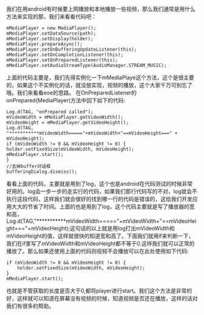 我们在用android有时候要上网播放和本地播放一些视频，那么我们通常是用什么方法来实现的那，我们来看看代码吧：
```  
mMediaPlayer = new MediaPlayer();
mMediaPlayer.setDataSource(path);
mMediaPlayer.setDisplay(holder);
mMediaPlayer.prepareAsync();
mMediaPlayer.setOnBufferingUpdateListener(this);
mMediaPlayer.setOnCompletionListener(this);
mMediaPlayer.setOnPreparedListener(this);
mMediaPlayer.setAudioStreamType(AudioManager.STREAM_MUSIC); 
```
上面的代码主要是，我们先得实例化一下mMediaPlaye这个方法，这个是很主要的，如果这个不实例化的话，就没放实现，视频的播放，这个大家千万可别忘了哦。我们来看看eoe的思路。
在OnPreparedListener的onPrepared(MediaPlayer)方法中回下如下的代码:
```  
Log.d(TAG, "onPrepared called");
mVideoWidth = mMediaPlayer.getVideoWidth();
mVideoHeight = mMediaPlayer.getVideoHeight();
Log.d(TAG, "***********mVideoWidth====="+mVideoWidth+"==mVideoHeight===" + mVideoHeight);
if (mVideoWidth != 0 && mVideoHeight != 0) {
holder.setFixedSize(mVideoWidth, mVideoHeight);
mMediaPlayer.start();
}
//去掉buffer对话框
bufferingDialog.dismiss();
```
看看上面的代码，主要就是用到了log，这个也是android在代码测试的时候非常好用的。log会一步一步的走实行的代码，如果我们那行代码写的不对，log就会不执行这段代码，这样我们就会很好的找到哪一行的代码是错误的，这给我们开发应用大大的节省了时间。上面的也是用到了log，这个代码主要就是写了播放器的宽和高，Log.d(TAG,"***********mVideoWidth====="+mVideoWidth+"==mVideoHeight==="+mVideoHeight);这句话的以上就是用log打出mVideoWidth和mVideoHeight的值，这样就很快的知道宽和高了。下面我们就用if来判断一下，我们在if里写了mVideoWidth和mVideoHeight都不等于0.这样我们就可以正常的播放了。那么如果还使用上面的代码则视频不会播放可以在此处使用如下代码:
```  
if (mVideoWidth != 0 && mVideoHeight != 0) {
	holder.setFixedSize(mVideoWidth, mVideoHeight);
}
mMediaPlayer.start(); 
```
也就是不管获取的长度是否大于0,都将player进行start。我们这个方法是非常的好，这样就可以知道在屏幕没有视频的时候，知道视频是否还在播放，这样的话对我们有很多的帮助。